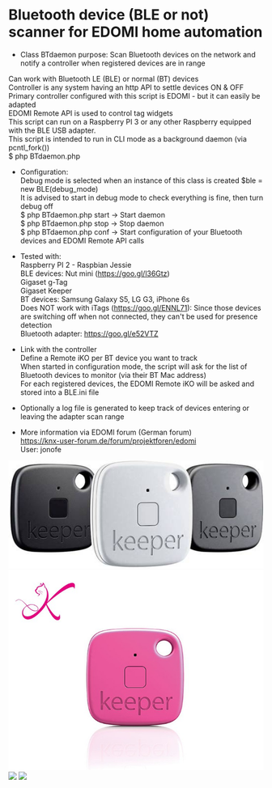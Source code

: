 # Bluetooth device (BLE or not) scanner for EDOMI home automation 

* Class BTdaemon purpose: Scan Bluetooth devices on the network and notify a controller when registered devices are in range<br/>

Can work with Bluetooth LE (BLE) or normal (BT) devices<br/>
Controller is any system having an http API to settle devices ON & OFF<br/>
Primary controller configured with this script is EDOMI - but it can easily be adapted<br/>
EDOMI Remote API is used to control tag widgets<br/>
This script can run on a Raspberry PI 3 or any other Raspberry equipped with the BLE USB adapter.<br/>
This script is intended to run in CLI mode as a background daemon (via pcntl_fork())<br/>
$ php BTdaemon.php<br/>

*	Configuration:<br/>
Debug mode is selected when an instance of this class is created $ble = new BLE(debug_mode)<br/>
It is advised to start in debug mode to check everything is fine, then turn debug off<br/>
$ php BTdaemon.php start -> Start daemon<br/>
$ php BTdaemon.php stop -> Stop daemon<br/>
$ php BTdaemon.php conf -> Start configuration of your Bluetooth devices and EDOMI Remote API calls<br/>

*	Tested with:<br/>
Raspberry PI 2 - Raspbian Jessie<br/>
BLE devices: Nut mini (https://goo.gl/l36Gtz)<br/>
			 Gigaset g-Tag<br/>
			 Gigaset Keeper<br/>
BT devices: Samsung Galaxy S5, LG G3, iPhone 6s<br/>
Does NOT work with iTags (https://goo.gl/ENNL71): Since those devices are switching off when not connected, they can't be used for presence detection<br/>
Bluetooth adapter: https://goo.gl/e52VTZ<br/>

* Link with the controller<br/>
Define a Remote iKO per BT device you want to track<br/>
When started in configuration mode, the script will ask for the list of Bluetooth devices to monitor (via their BT Mac address)<br/>
For each registered devices, the EDOMI Remote iKO will be asked and stored into a BLE.ini file<br/>

* Optionally a log file is generated to keep track of devices entering or leaving the adapter scan range<br/>

* More information via EDOMI forum (German forum)<br/>
https://knx-user-forum.de/forum/projektforen/edomi<br/>
User: jonofe<br/>

<img src=https://github.com/jonofe/Bluetooth-scanner/blob/master/images/keeper1.jpg> <img src=https://github.com/jonofe/Bluetooth-scanner/blob/master/images/keeper2.jpg> 
<img src=https://github.com/jonofe/Bluetooth-scanner/blob/master/images/onNut.png> <img src=https://github.com/jonofe/Bluetooth-scanner/blob/master/images/noITAG.png> 

